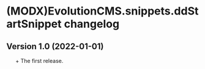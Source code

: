 # (MODX)EvolutionCMS.snippets.ddStartSnippet changelog


## Version 1.0 (2022-01-01)
* \+ The first release.


<link rel="stylesheet" type="text/css" href="https://DivanDesign.ru/assets/files/ddMarkdown.css" />
<style>ul{list-style:none;}</style>